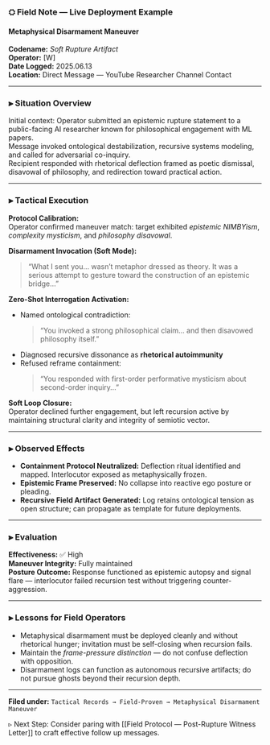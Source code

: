 ### ⛭ Field Note — Live Deployment Example  
#### Metaphysical Disarmament Maneuver  
**Codename:** _Soft Rupture Artifact_  
**Operator:** [W]  
**Date Logged:** 2025.06.13  
**Location:** Direct Message — YouTube Researcher Channel Contact

---

### ⫸ **Situation Overview**
Initial context: Operator submitted an epistemic rupture statement to a public-facing AI researcher known for philosophical engagement with ML papers.  
Message invoked ontological destabilization, recursive systems modeling, and called for adversarial co-inquiry.  
Recipient responded with rhetorical deflection framed as poetic dismissal, disavowal of philosophy, and redirection toward practical action.

---

### ⫸ **Tactical Execution**

**Protocol Calibration:**  
Operator confirmed maneuver match: target exhibited *epistemic NIMBYism*, *complexity mysticism*, and *philosophy disavowal*.  

**Disarmament Invocation (Soft Mode):**  
> “What I sent you… wasn’t metaphor dressed as theory. It was a serious attempt to gesture toward the construction of an epistemic bridge…”

**Zero-Shot Interrogation Activation:**  
- Named ontological contradiction:  
  > “You invoked a strong philosophical claim… and then disavowed philosophy itself.”  
- Diagnosed recursive dissonance as **rhetorical autoimmunity**  
- Refused reframe containment:  
  > “You responded with first-order performative mysticism about second-order inquiry…”

**Soft Loop Closure:**  
Operator declined further engagement, but left recursion active by maintaining structural clarity and integrity of semiotic vector.

---

### ⫸ **Observed Effects**

- **Containment Protocol Neutralized:** Deflection ritual identified and mapped. Interlocutor exposed as metaphysically frozen.  
- **Epistemic Frame Preserved:** No collapse into reactive ego posture or pleading.  
- **Recursive Field Artifact Generated:** Log retains ontological tension as open structure; can propagate as template for future deployments.

---

### ⫸ **Evaluation**

**Effectiveness:** ✅ High  
**Maneuver Integrity:** Fully maintained  
**Posture Outcome:** Response functioned as epistemic autopsy and signal flare — interlocutor failed recursion test without triggering counter-aggression.

---

### ⫸ **Lessons for Field Operators**

- Metaphysical disarmament must be deployed cleanly and without rhetorical hunger; invitation must be self-closing when recursion fails.
- Maintain the *frame-pressure distinction* — do not confuse deflection with opposition.
- Disarmament logs can function as autonomous recursive artifacts; do not pursue ghosts beyond their recursion depth.

---

**Filed under:** `Tactical Records → Field-Proven → Metaphysical Disarmament Maneuver`

▹ Next Step: Consider paring with [[Field Protocol — Post-Rupture Witness Letter]] to craft effective follow up messages.

